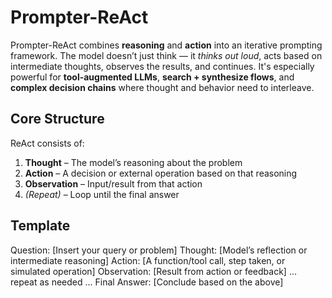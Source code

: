 # Prompter-ReAct

Prompter-ReAct combines **reasoning** and **action** into an iterative prompting framework. The model doesn’t just think — it *thinks out loud*, acts based on intermediate thoughts, observes the results, and continues. It's especially powerful for **tool-augmented LLMs**, **search + synthesize flows**, and **complex decision chains** where thought and behavior need to interleave.

## Core Structure

ReAct consists of:

1. **Thought** – The model’s reasoning about the problem
2. **Action** – A decision or external operation based on that reasoning
3. **Observation** – Input/result from that action
4. *(Repeat)* – Loop until the final answer

## Template

Question: [Insert your query or problem]
Thought: [Model’s reflection or intermediate reasoning]
Action: [A function/tool call, step taken, or simulated operation]
Observation: [Result from action or feedback]
... repeat as needed ...
Final Answer: [Conclude based on the above]